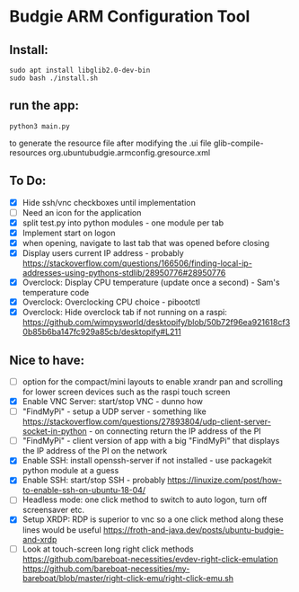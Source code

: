 # Budgie ARM Configuration Tool

## Install:

    sudo apt install libglib2.0-dev-bin
    sudo bash ./install.sh

## run the app:

    python3 main.py

to generate the resource file after modifying the .ui file
glib-compile-resources org.ubuntubudgie.armconfig.gresource.xml

## To Do:

- [X] Hide ssh/vnc  checkboxes until implementation
- [ ] Need an icon for the application
- [X] split test.py into python modules - one module per tab
- [X] Implement start on logon
- [X] when opening, navigate to last tab that was opened before closing
- [X] Display users current IP address - probably https://stackoverflow.com/questions/166506/finding-local-ip-addresses-using-pythons-stdlib/28950776#28950776
- [X] Overclock: Display CPU temperature (update once a second) - Sam's temperature code
- [X] Overclock: Overclocking CPU choice - pibootctl
- [X] Overclock: Hide overclock tab if not running on a raspi: https://github.com/wimpysworld/desktopify/blob/50b72f96ea921618cf30b85b6ba147fc929a85cb/desktopify#L211

## Nice to have:

- [ ] option for the compact/mini layouts to enable xrandr pan and scrolling for lower screen devices such as the raspi touch screen
- [X] Enable VNC Server: start/stop VNC - dunno how
- [ ] "FindMyPi" - setup a UDP server - something like https://stackoverflow.com/questions/27893804/udp-client-server-socket-in-python - on connecting return the IP address of the PI
- [ ] "FindMyPi" - client version of app with a big "FindMyPi" that displays the IP address of the PI on the network
- [X] Enable SSH: install openssh-server if not installed - use packagekit python module at a guess
- [X] Enable SSH: start/stop SSH - probably https://linuxize.com/post/how-to-enable-ssh-on-ubuntu-18-04/
- [ ] Headless mode: one click method to switch to auto logon, turn off screensaver etc.
- [X] Setup XRDP: RDP is superior to vnc so a one click method along these lines would be useful https://froth-and-java.dev/posts/ubuntu-budgie-and-xrdp
- [ ] Look at touch-screen long right click methods https://github.com/bareboat-necessities/evdev-right-click-emulation https://github.com/bareboat-necessities/my-bareboat/blob/master/right-click-emu/right-click-emu.sh
